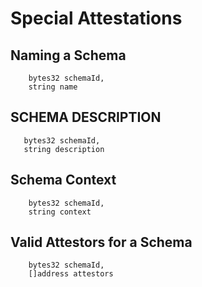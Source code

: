 # Special Attestations

## Naming a Schema

```
    bytes32 schemaId,
    string name 
```

## SCHEMA DESCRIPTION

```
   bytes32 schemaId,
   string description
```

## Schema Context

```
    bytes32 schemaId,
    string context 

```

## Valid Attestors for a Schema

```
    bytes32 schemaId,
    []address attestors 

```